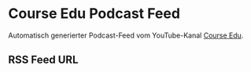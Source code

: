 # Course Edu Podcast Feed

Automatisch generierter Podcast-Feed vom YouTube-Kanal [Course Edu](https://www.youtube.com/@course_edu).

## RSS Feed URL
